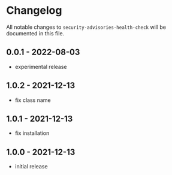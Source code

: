 # Changelog

All notable changes to `security-advisories-health-check` will be documented in this file.

## 0.0.1 - 2022-08-03

- experimental release

## 1.0.2 - 2021-12-13

- fix class name

## 1.0.1 - 2021-12-13

- fix installation

## 1.0.0 - 2021-12-13

- initial release
